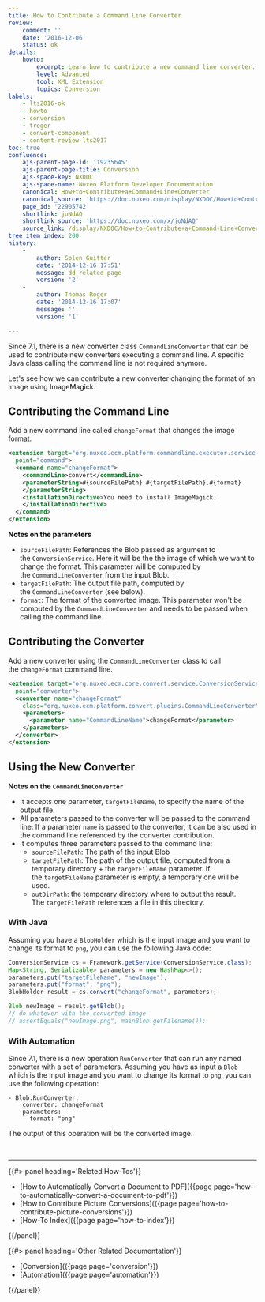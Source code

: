 ```yaml
---
title: How to Contribute a Command Line Converter
review:
    comment: ''
    date: '2016-12-06'
    status: ok
details:
    howto:
        excerpt: Learn how to contribute a new command line converter.
        level: Advanced
        tool: XML Extension
        topics: Conversion
labels:
    - lts2016-ok
    - howto
    - conversion
    - troger
    - convert-component
    - content-review-lts2017
toc: true
confluence:
    ajs-parent-page-id: '19235645'
    ajs-parent-page-title: Conversion
    ajs-space-key: NXDOC
    ajs-space-name: Nuxeo Platform Developer Documentation
    canonical: How+to+Contribute+a+Command+Line+Converter
    canonical_source: 'https://doc.nuxeo.com/display/NXDOC/How+to+Contribute+a+Command+Line+Converter'
    page_id: '22905742'
    shortlink: joNdAQ
    shortlink_source: 'https://doc.nuxeo.com/x/joNdAQ'
    source_link: /display/NXDOC/How+to+Contribute+a+Command+Line+Converter
tree_item_index: 200
history:
    -
        author: Solen Guitter
        date: '2014-12-16 17:51'
        message: dd related page
        version: '2'
    -
        author: Thomas Roger
        date: '2014-12-16 17:07'
        message: ''
        version: '1'

---
```

Since 7.1, there is a new converter class&nbsp;`CommandLineConverter`&nbsp;that can be used to contribute new converters executing a command line. A specific Java class calling the command line is not required anymore.

Let's see how we can contribute a new converter changing the format of an image using <span style="color: rgb(0,0,0);">ImageMagick</span>.

## Contributing the Command Line

Add a new command line called&nbsp;`changeFormat` that changes the image format.

```xml
<extension target="org.nuxeo.ecm.platform.commandline.executor.service.CommandLineExecutorComponent"
  point="command">
  <command name="changeFormat">
    <commandLine>convert</commandLine>
    <parameterString>#{sourceFilePath} #{targetFilePath}.#{format}
    </parameterString>
    <installationDirective>You need to install ImageMagick.
    </installationDirective>
  </command>
</extension>
```

**<span style="color: rgb(0,0,0);">Notes on the parameters</span>**

*   `sourceFilePath`: References the Blob passed as argument to the&nbsp;`ConversionService`. Here it will be the the image of which we want to change the format. This parameter will be computed by the&nbsp;`CommandLineConverter` from the input Blob.
*   `targetFilePath`: The output file path, computed by the&nbsp;`CommandLineConverter` (see below).
*   `format`: The format of the converted image. This parameter won't be computed by the&nbsp;`CommandLineConverter` and needs to be passed when calling the command line.

## Contributing the Converter

Add a new converter using the&nbsp;`CommandLineConverter` class to call the&nbsp;`changeFormat` command line.

```xml
<extension target="org.nuxeo.ecm.core.convert.service.ConversionServiceImpl"
  point="converter">
  <converter name="changeFormat"
    class="org.nuxeo.ecm.platform.convert.plugins.CommandLineConverter">
    <parameters>
      <parameter name="CommandLineName">changeFormat</parameter>
    </parameters>
  </converter>
</extension>
```

## Using the New Converter

**Notes on the&nbsp;`CommandLineConverter`**

*   It accepts one parameter,&nbsp;`targetFileName`, to specify the name of the output file.
*   All parameters passed to the converter will be passed to the command line: If a parameter&nbsp;`name` is passed to the converter, it can be also used in the command line referenced by the converter contribution.
*   It computes three parameters passed to the command line:
    *   `sourceFilePath`: The path of the input Blob
    *   `targetFilePath`: The path of the output file, computed from a temporary directory + the&nbsp;`targetFileName` parameter. If the&nbsp;`targetFileName` parameter is empty, a temporary one will be used.
    *   `outDirPath`: the temporary directory where to output the result. The&nbsp;`targetFilePath` references a file in this directory.

### With Java

Assuming you have a&nbsp;`BlobHolder` which is the input image and you want to change its format to&nbsp;`png`, you can use the following Java code:

```java
ConversionService cs = Framework.getService(ConversionService.class);
Map<String, Serializable> parameters = new HashMap<>();
parameters.put("targetFileName", "newImage");
parameters.put("format", "png");
BlobHolder result = cs.convert("changeFormat", parameters);

Blob newImage = result.getBlob();
// do whatever with the converted image
// assertEquals("newImage.png", mainBlob.getFilename());
```

### With Automation

Since 7.1, there is a new operation&nbsp;`RunConverter` that can run any named converter with a set of parameters. Assuming you have as input a&nbsp;`Blob` which is the input image and you want to change its format to&nbsp;`png`, you can use the following operation:

```
- Blob.RunConverter:
    converter: changeFormat
    parameters:
      format: "png"
```

The output of this operation will be the converted image.

&nbsp;

* * *

<div class="row" data-equalizer data-equalize-on="medium"><div class="column medium-6">{{#> panel heading='Related How-Tos'}}

*   [How to Automatically Convert a Document to PDF]({{page page='how-to-automatically-convert-a-document-to-pdf'}})
*   [How to Contribute Picture Conversions]({{page page='how-to-contribute-picture-conversions'}})
*   [How-To Index]({{page page='how-to-index'}})

{{/panel}}</div><div class="column medium-6">{{#> panel heading='Other Related Documentation'}}

*   [Conversion]({{page page='conversion'}})
*   [Automation]({{page page='automation'}})

{{/panel}}</div></div>
